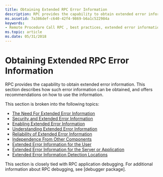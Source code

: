 ```yaml
---
title: Obtaining Extended RPC Error Information
description: RPC provides the capability to obtain extended error information. This section describes how such error information can be obtained, and offers recommendations on how to use the information.
ms.assetid: 7a386def-c640-42f4-9869-b6a1c522984a
keywords:
- Remote Procedure Call RPC , best practices, extended error information
ms.topic: article
ms.date: 05/31/2018
---
```


# Obtaining Extended RPC Error Information

RPC provides the capability to obtain extended error information. This section describes how such error information can be obtained, and offers recommendations on how to use the information.

This section is broken into the following topics:

-   [The Need For Extended Error Information](the-need-for-extended-error-information.md)
-   [Security and Extended Error Information](security-and-extended-error-information.md)
-   [Enabling Extended Error Information](enabling-extended-error-information.md)
-   [Understanding Extended Error Information](understanding-extended-error-information.md)
-   [Reliability of Extended Error Information](reliability-of-extended-error-information.md)
-   [Independence From Other Components](independence-from-other-components.md)
-   [Extended Error Information for the User](extended-error-information-for-the-user.md)
-   [Extended Error Information for the Server or Application](extended-error-information-for-the-server-or-application.md)
-   [Extended Error Information Detection Locations](extended-error-information-detection-locations.md)

This section is closely tied with RPC application debugging. For additional information about RPC debugging, see \[debugger package\].

 

 




